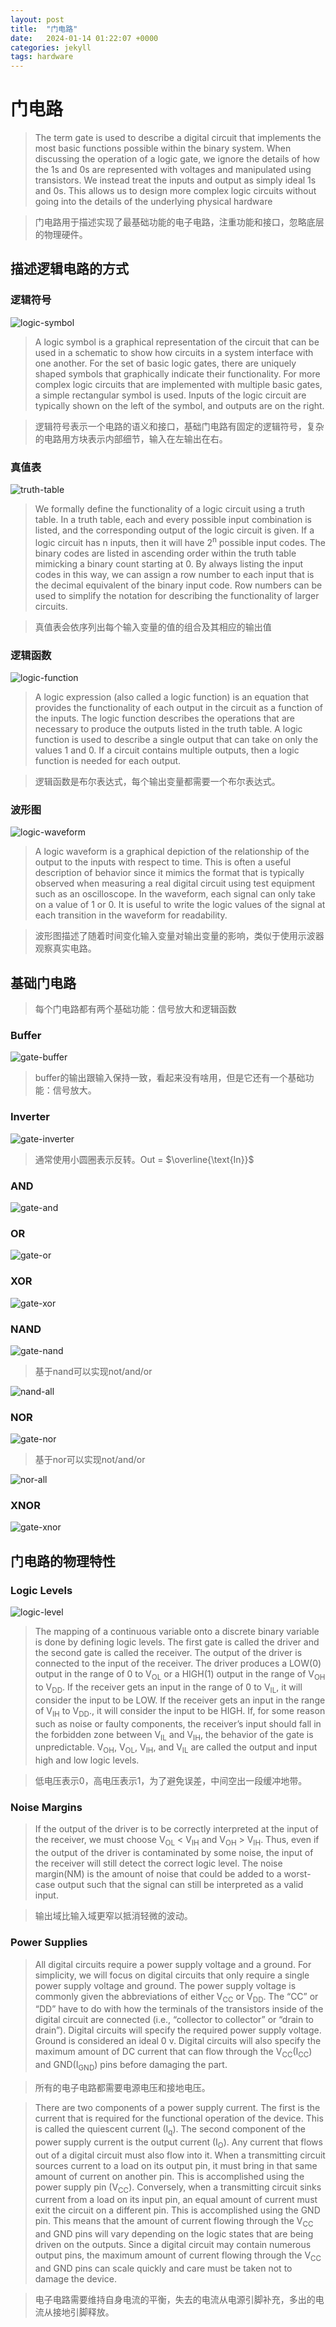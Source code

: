 ```yaml
---
layout: post
title:  "门电路"
date:   2024-01-14 01:22:07 +0000
categories: jekyll
tags: hardware
---
```


# 门电路

> The term gate is used to describe a digital circuit that implements the most basic functions possible within the binary system. When discussing the operation of a logic gate, we ignore the details of how the 1s and 0s are represented with voltages and manipulated using transistors. We instead treat the inputs and output as simply ideal 1s and 0s. This allows us to design more complex logic circuits without going into the details of the underlying physical hardware

> 门电路用于描述实现了最基础功能的电子电路，注重功能和接口，忽略底层的物理硬件。

## 描述逻辑电路的方式

### 逻辑符号

![logic-symbol](/assets/images/2024-01-14/logic-symbol.png)

> A logic symbol is a graphical representation of the circuit that can be used in a schematic to show how circuits in a system interface with one another. For the set of basic logic gates, there are uniquely shaped symbols that graphically indicate their functionality. For more complex logic circuits that are implemented with multiple basic gates, a simple rectangular symbol is used. Inputs of the logic circuit are typically shown on the left of the symbol, and outputs are on the right. 

> 逻辑符号表示一个电路的语义和接口，基础门电路有固定的逻辑符号，复杂的电路用方块表示内部细节，输入在左输出在右。

### 真值表

![truth-table](/assets/images/2024-01-14/truth-table.png)

> We formally define the functionality of a logic circuit using a truth table. In a truth table, each and every possible input combination is listed, and the corresponding output of the logic circuit is given. If a logic circuit has n inputs, then it will have 2<sup>n</sup> possible input codes. The binary codes are listed in ascending order within the truth table mimicking a binary count starting at 0. By always listing the input codes in this way, we can assign a row number to each input that is the decimal equivalent of the binary input code. Row numbers can be used to simplify the notation for describing the functionality of larger circuits.

> 真值表会依序列出每个输入变量的值的组合及其相应的输出值

### 逻辑函数

![logic-function](/assets/images/2024-01-14/logic-function.png)

> A logic expression (also called a logic function) is an equation that provides the functionality of each output in the circuit as a function of the inputs. The logic function describes the operations that are necessary to produce the outputs listed in the truth table. A logic function is used to describe a single output that can take on only the values 1 and 0. If a circuit contains multiple outputs, then a logic function is needed for each output. 

> 逻辑函数是布尔表达式，每个输出变量都需要一个布尔表达式。

### 波形图

![logic-waveform](/assets/images/2024-01-14/logic-waveform.png)

> A logic waveform is a graphical depiction of the relationship of the output to the inputs with respect to time. This is often a useful description of behavior since it mimics the format that is typically observed when measuring a real digital circuit using test equipment such as an oscilloscope. In the waveform, each signal can only take on a value of 1 or 0. It is useful to write the logic values of the signal at each transition in the waveform for readability. 

> 波形图描述了随着时间变化输入变量对输出变量的影响，类似于使用示波器观察真实电路。

## 基础门电路

> 每个门电路都有两个基础功能：信号放大和逻辑函数

### Buffer

![gate-buffer](/assets/images/2024-01-14/gate-buffer.png)

> buffer的输出跟输入保持一致，看起来没有啥用，但是它还有一个基础功能：信号放大。

### Inverter

![gate-inverter](/assets/images/2024-01-14/gate-inverter.png)

> 通常使用小圆圈表示反转。Out = $\overline{\text{In}}$

### AND

![gate-and](/assets/images/2024-01-14/gate-and.png)

### OR

![gate-or](/assets/images/2024-01-14/gate-or.png)

### XOR

![gate-xor](/assets/images/2024-01-14/gate-xor.png)

### NAND

![gate-nand](/assets/images/2024-01-14/gate-nand.png)

> 基于nand可以实现not/and/or

![nand-all](/assets/images/2024-01-14/nand-all.png)

### NOR

![gate-nor](/assets/images/2024-01-14/gate-nor.png)

> 基于nor可以实现not/and/or

![nor-all](/assets/images/2024-01-14/nor-all.png)


### XNOR

![gate-xnor](/assets/images/2024-01-14/gate-xnor.png)


## 门电路的物理特性

### Logic Levels

![logic-level](/assets/images/2024-01-14/logic-level.png)

> The mapping of a continuous variable onto a discrete binary variable is done by defining logic levels. The first gate is called the driver and the second gate is called the receiver. The output of the driver is connected to the input of the receiver. The driver produces a LOW(0) output in the range of 0 to V<sub>OL</sub> or a HIGH(1) output in the range of V<sub>OH</sub> to V<sub>DD</sub>. If the receiver gets an input in the range of 0 to V<sub>IL</sub>, it will consider the input to be LOW. If the receiver gets an input in the range of V<sub>IH</sub> to V<sub>DD</sub>., it will consider the input to be HIGH. If, for some reason such as noise or faulty components, the receiver’s input should fall in the forbidden zone between V<sub>IL</sub> and V<sub>IH</sub>, the behavior of the gate is unpredictable. V<sub>OH</sub>, V<sub>OL</sub>, V<sub>IH</sub>, and V<sub>IL</sub> are called the output and input high and low logic levels.

> 低电压表示0，高电压表示1，为了避免误差，中间空出一段缓冲地带。


### Noise Margins

> If the output of the driver is to be correctly interpreted at the input of the receiver, we must choose V<sub>OL</sub> < V<sub>IH</sub> and V<sub>OH</sub> > V<sub>IH</sub>. Thus, even if the output of the driver is contaminated by some noise, the input of the receiver will still detect the correct logic level. The noise margin(NM) is the amount of noise that could be added to a worst-case output such that the signal can still be interpreted as a valid input. 

> 输出域比输入域更窄以抵消轻微的波动。


### Power Supplies

> All digital circuits require a power supply voltage and a ground. For simplicity, we will focus on digital circuits that only require a single power supply voltage and ground. The power supply voltage is commonly given the abbreviations of either V<sub>CC</sub> or V<sub>DD</sub>. The “CC” or “DD” have to do with how the terminals of the transistors inside of the digital circuit are connected (i.e., “collector to collector” or “drain to drain”). Digital circuits will specify the required power supply voltage. Ground is considered an ideal 0 v. Digital circuits will also specify the maximum amount of DC current that can flow through the V<sub>CC</sub>(I<sub>CC</sub>) and GND(I<sub>GND</sub>) pins before damaging the part.

> 所有的电子电路都需要电源电压和接地电压。

> There are two components of a power supply current. The first is the current that is required for the functional operation of the device. This is called the quiescent current (I<sub>q</sub>). The second component of the power supply current is the output current (I<sub>O</sub>). Any current that flows out of a digital circuit must also flow into it. When a transmitting circuit sources current to a load on its output pin, it must bring in that same amount of current on another pin. This is accomplished using the power supply pin (V<sub>CC</sub>). Conversely, when a transmitting circuit sinks current from a load on its input pin, an equal amount of current must exit the circuit on a different pin. This is accomplished using the GND pin. This means that the amount of current flowing through the V<sub>CC</sub> and GND pins will vary depending on the logic states that are being driven on the outputs. Since a digital circuit may contain numerous output pins, the maximum amount of current flowing through the V<sub>CC</sub> and GND pins can scale quickly and care must be taken not to damage the device. 

> 电子电路需要维持自身电流的平衡，失去的电流从电源引脚补充，多出的电流从接地引脚释放。

